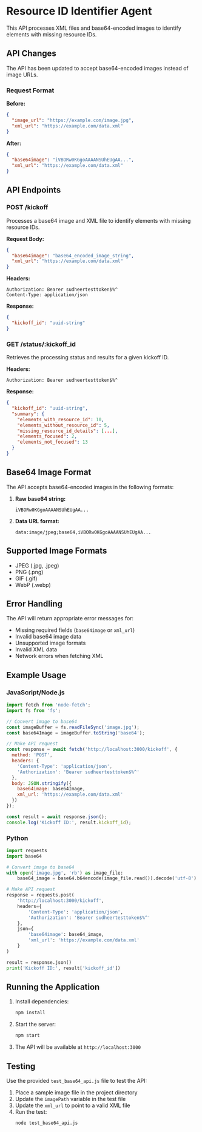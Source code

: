 # Resource ID Identifier Agent

This API processes XML files and base64-encoded images to identify elements with missing resource IDs.

## API Changes

The API has been updated to accept base64-encoded images instead of image URLs.

### Request Format

**Before:**
```json
{
  "image_url": "https://example.com/image.jpg",
  "xml_url": "https://example.com/data.xml"
}
```

**After:**
```json
{
  "base64image": "iVBORw0KGgoAAAANSUhEUgAA...",
  "xml_url": "https://example.com/data.xml"
}
```

## API Endpoints

### POST /kickoff

Processes a base64 image and XML file to identify elements with missing resource IDs.

**Request Body:**
```json
{
  "base64image": "base64_encoded_image_string",
  "xml_url": "https://example.com/data.xml"
}
```

**Headers:**
```
Authorization: Bearer sudheertesttoken$%^
Content-Type: application/json
```

**Response:**
```json
{
  "kickoff_id": "uuid-string"
}
```

### GET /status/:kickoff_id

Retrieves the processing status and results for a given kickoff ID.

**Headers:**
```
Authorization: Bearer sudheertesttoken$%^
```

**Response:**
```json
{
  "kickoff_id": "uuid-string",
  "summary": {
    "elements_with_resource_id": 10,
    "elements_without_resource_id": 5,
    "missing_resource_id_details": [...],
    "elements_focused": 2,
    "elements_not_focused": 13
  }
}
```

## Base64 Image Format

The API accepts base64-encoded images in the following formats:

1. **Raw base64 string:**
   ```
   iVBORw0KGgoAAAANSUhEUgAA...
   ```

2. **Data URL format:**
   ```
   data:image/jpeg;base64,iVBORw0KGgoAAAANSUhEUgAA...
   ```

## Supported Image Formats

- JPEG (.jpg, .jpeg)
- PNG (.png)
- GIF (.gif)
- WebP (.webp)

## Error Handling

The API will return appropriate error messages for:

- Missing required fields (`base64image` or `xml_url`)
- Invalid base64 image data
- Unsupported image formats
- Invalid XML data
- Network errors when fetching XML

## Example Usage

### JavaScript/Node.js

```javascript
import fetch from 'node-fetch';
import fs from 'fs';

// Convert image to base64
const imageBuffer = fs.readFileSync('image.jpg');
const base64Image = imageBuffer.toString('base64');

// Make API request
const response = await fetch('http://localhost:3000/kickoff', {
  method: 'POST',
  headers: {
    'Content-Type': 'application/json',
    'Authorization': 'Bearer sudheertesttoken$%^'
  },
  body: JSON.stringify({
    base64image: base64Image,
    xml_url: 'https://example.com/data.xml'
  })
});

const result = await response.json();
console.log('Kickoff ID:', result.kickoff_id);
```

### Python

```python
import requests
import base64

# Convert image to base64
with open('image.jpg', 'rb') as image_file:
    base64_image = base64.b64encode(image_file.read()).decode('utf-8')

# Make API request
response = requests.post(
    'http://localhost:3000/kickoff',
    headers={
        'Content-Type': 'application/json',
        'Authorization': 'Bearer sudheertesttoken$%^'
    },
    json={
        'base64image': base64_image,
        'xml_url': 'https://example.com/data.xml'
    }
)

result = response.json()
print('Kickoff ID:', result['kickoff_id'])
```

## Running the Application

1. Install dependencies:
   ```bash
   npm install
   ```

2. Start the server:
   ```bash
   npm start
   ```

3. The API will be available at `http://localhost:3000`

## Testing

Use the provided `test_base64_api.js` file to test the API:

1. Place a sample image file in the project directory
2. Update the `imagePath` variable in the test file
3. Update the `xml_url` to point to a valid XML file
4. Run the test:
   ```bash
   node test_base64_api.js
   ``` 